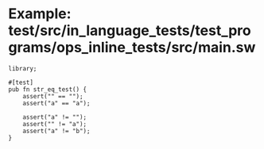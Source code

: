 # Example: test/src/in_language_tests/test_programs/ops_inline_tests/src/main.sw

```sway
library;

#[test]
pub fn str_eq_test() {
    assert("" == "");
    assert("a" == "a");

    assert("a" != "");
    assert("" != "a");
    assert("a" != "b");
}

```
